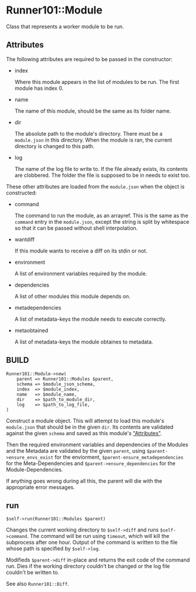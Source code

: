 # Runner101::Module

Class that represents a worker module to be run.

## Attributes

The following attributes are required to be passed in the constructor:

- index

    Where this module appears in the list of modules to be run. The first module
    has index 0.

- name

    The name of this module, should be the same as its folder name.

- dir

    The absolute path to the module's directory. There must be a `module.json` in
    this directory. When the module is ran, the current directory is changed to
    this path.

- log

    The name of the log file to write to. If the file already exists, its contents
    are clobbered. The folder the file is supposed to be in needs to exist too.

These other attributes are loaded from the `module.json` when the object is
constructed:

- command

    The command to run the module, as an arrayref. This is the same as the
    `command` entry in the `module.json`, except the string is split by
    whitespace so that it can be passed without shell interpolation.

- wantdiff

    If this module wants to receive a diff on its stdin or not.

- environment

    A list of environment variables required by the module.

- dependencies

    A list of other modules this module depends on.

- metadependencies

    A list of metadata-keys the module needs to execute correctly.

- metaobtained

    A list of metadata-keys the module obtaines to metadata.

## BUILD

    Runner101::Module->new(
        parent => Runner101::Modules $parent,
        schema => $module_json_schema,
        index  => $module_index,
        name   => $module_name,
        dir    => $path_to_module_dir,
        log    => $path_to_log_file,
    )

Construct a module object. This will attempt to load this module's
`module.json` that should be in the given `dir`. Its contents are validated
against the given `schema` and saved as this module's ["Attributes"](#attributes).

Then the required environment variables and dependencies of the Modules 
and the Metadata are validated by the given `parent`,
using `$parent->ensure_envs_exist` for the enviorment,
`$parent-ensure_metadependencies` for the Meta-Dependencies and
`$parent->ensure_dependencies` for the Module-Dependencies.

If anything goes wrong during all this, the parent will die with the
appropriate error messages.

## run

    $self->run(Runner101::Modules $parent)

Changes the current working directory to `$self->diff` and runs
`$self->command`. The command will be run using `timeout`, which will
kill the subprocess after one hour. Output of the command is written to the
file whose path is specified by `$self->log`.

Modifieds `$parent->diff` in-place and returns the exit code of the
command run. Dies if the working directory couldn't be changed or the log file
couldn't be written to.

See also `Runner101::Diff`.
